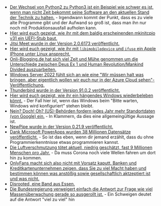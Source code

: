 * [Der Wechsel von Python2 zu Python3 ist ein Beispiel wie schwer es ist, wenn man nicht Zeit bekommt seine Software an den aktuellen Stand der Technik zu halten.](https://utcc.utoronto.ca/~cks/space/blog/python/Python2WithoutDistros) - Irgendwann kommt der Punkt, dass es zu viele alte Programme gibt und der Aufwand so groß ist, dass man ihn nur noch mit Produktionsausfall aufholen kann.
* [Hier wird euch gezeigt, wie ihr mit dem baldig erscheinenden mkinitcpio v31 ein UEFI-Stub baut.](https://linderud.dev/blog/mkinitcpio-v31-and-uefi-stubs/)
* [Jitsi Meet wurde in der Version 2.0.6173 veröffentlicht.](https://scheible.it/neue-version-von-jitsi-meet-veroeffentlicht/)
* [Hier wird euch gezeigt, wie ihr mit `libimobiledevice` und `ifuse` ein Apple IPhone unter Linux ansprecht.](https://opensource.com/article/21/8/libimobiledevice-iphone-linux)
* [Onli-Blogging.de hat sich viel Zeit und Mühe genommen um die Unterschiede zwischen Deus Ex 1 und Human Revolution/Mankind Divided auszuarbeiten.](https://www.onli-blogging.de/2067/Der-grosse-Unterschied-zwischen-Deus-Ex-1-und-Human-RevolutionMankind-Divided.html)
* [Windows Server 2022 fühlt sich an wie eine "Wir müssen halt was bringen, aber eigentlich wollen wir euch nur in der Azure Cloud sehen"-Veröffentlichung.](https://www.windowspro.de/wolfgang-sommergut/microsoft-gibt-windows-server-2022-frei-wichtigsten-neuerungen-ueberblick)
* [Thunderbird wurde in der Version 91.0.2 veröffentlicht.](https://www.borncity.com/blog/2021/08/23/thunderbird-91-0-2/)
* [Hier wird euch gezeigt, wie ihr ein hängendes Windows wiederbeleben könnt.](http://woshub.com/fix-server-stuck-on-preparing-to-configure-windows/) - Der Fall hier ist, wenn das Windows beim "Bitte warten, Windows wird konfiguriert" stehen bleibt.
* [Nein? Doch! Oh? (US)-Behörden fordern jedes Jahr mehr Standortdaten (von Google) ein.](https://netzpolitik.org/2021/schleppnetz-anfragen-us-behoerden-wollen-immer-mehr-standortdaten-von-google/) - In Klammern, da dies eine allgemeingültige Aussage ist.
* [NewPipe wurde in der Version 0.21.9 veröffentlicht.](https://newpipe.net/blog/pinned/release/newpipe-0.21.9-released/)
* [Dank Microsoft PowerApps wurden 38 Millionen Datensätze veröffentlicht.](https://www.borncity.com/blog/2021/08/24/38-millionen-datenstze-durch-microsoft-power-apps-offen-gelegt/) - So ist das eben, wenn dir jemand erzählt, dass du ohne Programmierkenntnisse etwas programmieren kannst.
* [Die Luftverschmutzung tötet aktuell, niedrig geschätzt, fast 9 Millionen Menschen pro Jahr.](https://netzfrauen.org/2021/08/24/air-pollution-3/) - Da muss Corona noch viele Wellen fahren um dort hin zu kommen.
* [OnlyFans macht sich also nicht mit Vorsatz kaputt. Banken und Kreditkartenunternehmen zeigen, dass Sie zu viel Macht haben und bestimmen können was anstößig sowie gesellschaftlich aktzeptiert ist und was nicht.](https://netzpolitik.org/2021/pornografie-verbot-onlyfans-macht-schluss-mit-selbstbestimmter-sexarbeit/)
* [Disrooted, eine Band aus Essen.](http://blog.todamax.net/2021/disrooted-iconoclast/)
* [Die Bundesregierung verweigert einfach die Antwort zur Frage wie viel Massenüberwachung gerade so ausgerollt ist.](https://netzpolitik.org/2021/geheimdienste-bundesregierung-verweigert-antwort-zur-massenueberwachung/) - Ein Schweigen deutet auf die Antwort "viel zu viel" hin
